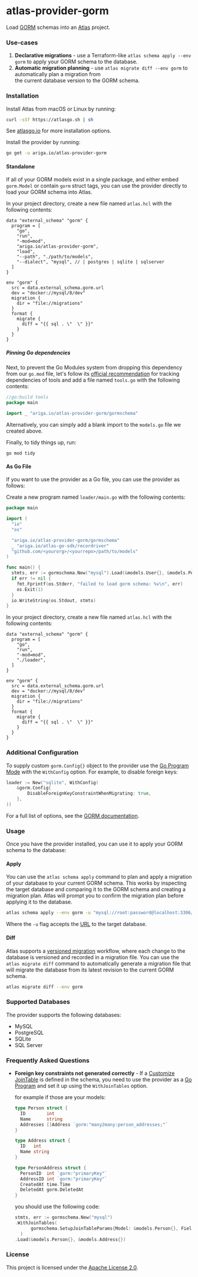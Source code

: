 # atlas-provider-gorm

Load [GORM](https://gorm.io/) schemas into an [Atlas](https://atlasgo.io) project.

### Use-cases
1. **Declarative migrations** - use a Terraform-like `atlas schema apply --env gorm` to apply your GORM schema to the database.
2. **Automatic migration planning** - use `atlas migrate diff --env gorm` to automatically plan a migration from  
  the current database version to the GORM schema.

### Installation

Install Atlas from macOS or Linux by running:
```bash
curl -sSf https://atlasgo.sh | sh
```
See [atlasgo.io](https://atlasgo.io/getting-started#installation) for more installation options.

Install the provider by running:
```bash
go get -u ariga.io/atlas-provider-gorm
``` 

#### Standalone 

If all of your GORM models exist in a single package, and either embed `gorm.Model` or contain `gorm` struct tags, 
you can use the provider directly to load your GORM schema into Atlas.

In your project directory, create a new file named `atlas.hcl` with the following contents:

```hcl
data "external_schema" "gorm" {
  program = [
    "go",
    "run",
    "-mod=mod",
    "ariga.io/atlas-provider-gorm",
    "load",
    "--path", "./path/to/models",
    "--dialect", "mysql", // | postgres | sqlite | sqlserver
  ]
}

env "gorm" {
  src = data.external_schema.gorm.url
  dev = "docker://mysql/8/dev"
  migration {
    dir = "file://migrations"
  }
  format {
    migrate {
      diff = "{{ sql . \"  \" }}"
    }
  }
}
```

##### Pinning Go dependencies

Next, to prevent the Go Modules system from dropping this dependency from our `go.mod` file, let's
follow its [official recommendation](https://go.dev/wiki/Modules#how-can-i-track-tool-dependencies-for-a-module)
for tracking dependencies of tools and add a file named `tools.go` with the following contents:

```go title="tools.go"
//go:build tools
package main

import _ "ariga.io/atlas-provider-gorm/gormschema"
```
Alternatively, you can simply add a blank import to the `models.go` file we created
above.

Finally, to tidy things up, run:

```text
go mod tidy
```

#### As Go File

If you want to use the provider as a Go file, you can use the provider as follows:

Create a new program named `loader/main.go` with the following contents:

```go
package main

import (
  "io"
  "os"

  "ariga.io/atlas-provider-gorm/gormschema"
  _ "ariga.io/atlas-go-sdk/recordriver"
  "github.com/<yourorg>/<yourrepo>/path/to/models"
)

func main() {
  stmts, err := gormschema.New("mysql").Load(&models.User{}, &models.Pet{})
  if err != nil {
    fmt.Fprintf(os.Stderr, "failed to load gorm schema: %v\n", err)
    os.Exit(1)
  }
  io.WriteString(os.Stdout, stmts)
}
```

In your project directory, create a new file named `atlas.hcl` with the following contents:

```hcl
data "external_schema" "gorm" {
  program = [
    "go",
    "run",
    "-mod=mod",
    "./loader",
  ]
}

env "gorm" {
  src = data.external_schema.gorm.url
  dev = "docker://mysql/8/dev"
  migration {
    dir = "file://migrations"
  }
  format {
    migrate {
      diff = "{{ sql . \"  \" }}"
    }
  }
}
```

### Additional Configuration

To supply custom `gorm.Config{}` object to the provider use the [Go Program Mode](#as-go-file) with
the `WithConfig` option. For example, to disable foreign keys:

```go
loader := New("sqlite", WithConfig(
    &gorm.Config{
        DisableForeignKeyConstraintWhenMigrating: true,
    },
))
```

For a full list of options, see the [GORM documentation](https://gorm.io/docs/gorm_config.html).

### Usage

Once you have the provider installed, you can use it to apply your GORM schema to the database:

#### Apply

You can use the `atlas schema apply` command to plan and apply a migration of your database to
your current GORM schema. This works by inspecting the target database and comparing it to the
GORM schema and creating a migration plan. Atlas will prompt you to confirm the migration plan
before applying it to the database.

```bash
atlas schema apply --env gorm -u "mysql://root:password@localhost:3306/mydb"
```
Where the `-u` flag accepts the [URL](https://atlasgo.io/concepts/url) to the
target database.

#### Diff

Atlas supports a [versioned migration](https://atlasgo.io/concepts/declarative-vs-versioned#versioned-migrations) 
workflow, where each change to the database is versioned and recorded in a migration file. You can use the
`atlas migrate diff` command to automatically generate a migration file that will migrate the database
from its latest revision to the current GORM schema.

```bash
atlas migrate diff --env gorm 
```

### Supported Databases

The provider supports the following databases:
* MySQL
* PostgreSQL
* SQLite
* SQL Server

### Frequently Asked Questions

* **Foreign key constraints not generated correctly** -
  If a [Customize JoinTable](https://gorm.io/docs/many_to_many.html#Customize-JoinTable) is defined in the schema, 
  you need to use the provider as a [Go Program](#as-go-file) and set it up using the `WithJoinTables` option.
  
  for example if those are your models:
  ```go
  type Person struct {
    ID        int
    Name      string
    Addresses []Address `gorm:"many2many:person_addresses;"`
  }
  
  type Address struct {
    ID   int
    Name string
  }
  
  type PersonAddress struct {
    PersonID  int `gorm:"primaryKey"`
    AddressID int `gorm:"primaryKey"`
    CreatedAt time.Time
    DeletedAt gorm.DeletedAt
  }
  ```
  
  you should use the following code:
  ```go
  stmts, err := gormschema.New("mysql")
  .WithJoinTables(
		gormschema.SetupJoinTableParams{Model: &models.Person{}, Field: "Addresses", JoinTable: &models.PersonAddress{}},
	)
  .Load(&models.Person{}, &models.Address{})
  ```

### License

This project is licensed under the [Apache License 2.0](LICENSE).
